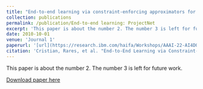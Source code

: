 ```yaml
---
title: "End-to-end learning via constraint-enforcing approximators for linear programs with applications to supply chains"
collection: publications
permalink: /publication/End-to-end learning: ProjectNet
excerpt: 'This paper is about the number 2. The number 3 is left for future work.'
date: 2010-10-01
venue: 'Journal 1'
paperurl: '[url](https://research.ibm.com/haifa/Workshops/AAAI-22-AI4DO/PDF/End-to-End%20Learning%20via%20Constraint-Enforcing%20Approximators%20for%20LinearPrograms%20with%20Applications%20to%20Supply%20Chains.pdf)'
citation: 'Cristian, Rares, et al. "End-to-End Learning via Constraint-Enforcing Approximators for Linear Programs with Applications to Supply Chains." (2022).'
---
```

This paper is about the number 2. The number 3 is left for future work.

[Download paper here]([http://academicpages.github.io/files/paper2.pdf](https://research.ibm.com/haifa/Workshops/AAAI-22-AI4DO/PDF/End-to-End%20Learning%20via%20Constraint-Enforcing%20Approximators%20for%20LinearPrograms%20with%20Applications%20to%20Supply%20Chains.pdf))

